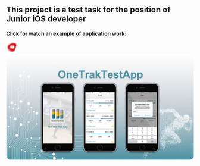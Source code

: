 ## This project is a test task for the position of Junior iOS developer
<b>Click for watch an example of application work: </b>
<div align = "left"><a href="https://youtu.be/NDgka1f8rMo"><img src = "https://github.com/IvanStebletsov/OneTrakTestApp/blob/master/raw/YTIcon.png", width = "30"></img></a></div>

<img src="https://github.com/IvanStebletsov/OneTrakTestApp/blob/master/raw/TestOneTrakPicture.png" align="center">
